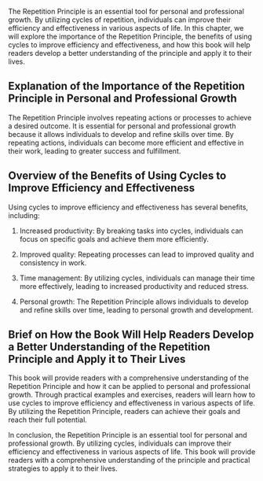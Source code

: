 
The Repetition Principle is an essential tool for personal and professional growth. By utilizing cycles of repetition, individuals can improve their efficiency and effectiveness in various aspects of life. In this chapter, we will explore the importance of the Repetition Principle, the benefits of using cycles to improve efficiency and effectiveness, and how this book will help readers develop a better understanding of the principle and apply it to their lives.

Explanation of the Importance of the Repetition Principle in Personal and Professional Growth
---------------------------------------------------------------------------------------------

The Repetition Principle involves repeating actions or processes to achieve a desired outcome. It is essential for personal and professional growth because it allows individuals to develop and refine skills over time. By repeating actions, individuals can become more efficient and effective in their work, leading to greater success and fulfillment.

Overview of the Benefits of Using Cycles to Improve Efficiency and Effectiveness
--------------------------------------------------------------------------------

Using cycles to improve efficiency and effectiveness has several benefits, including:

1. Increased productivity: By breaking tasks into cycles, individuals can focus on specific goals and achieve them more efficiently.

2. Improved quality: Repeating processes can lead to improved quality and consistency in work.

3. Time management: By utilizing cycles, individuals can manage their time more effectively, leading to increased productivity and reduced stress.

4. Personal growth: The Repetition Principle allows individuals to develop and refine skills over time, leading to personal growth and development.

Brief on How the Book Will Help Readers Develop a Better Understanding of the Repetition Principle and Apply it to Their Lives
------------------------------------------------------------------------------------------------------------------------------

This book will provide readers with a comprehensive understanding of the Repetition Principle and how it can be applied to personal and professional growth. Through practical examples and exercises, readers will learn how to use cycles to improve efficiency and effectiveness in various aspects of life. By utilizing the Repetition Principle, readers can achieve their goals and reach their full potential.

In conclusion, the Repetition Principle is an essential tool for personal and professional growth. By utilizing cycles, individuals can improve their efficiency and effectiveness in various aspects of life. This book will provide readers with a comprehensive understanding of the principle and practical strategies to apply it to their lives.
